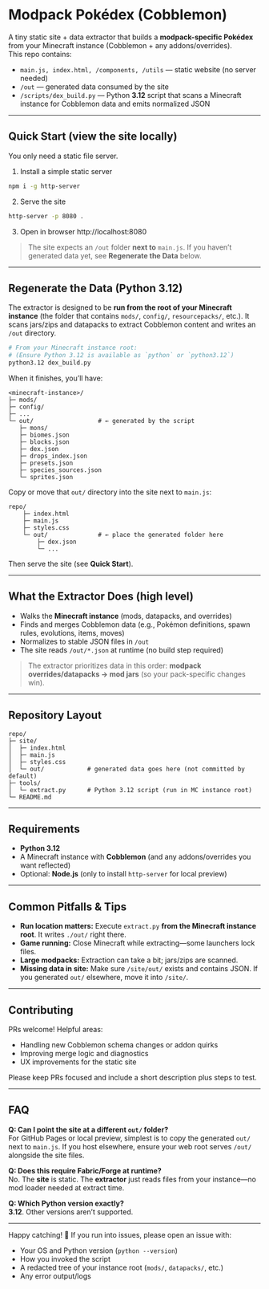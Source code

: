 # Modpack Pokédex (Cobblemon)

A tiny static site + data extractor that builds a **modpack-specific Pokédex** from your Minecraft instance (Cobblemon + any addons/overrides).  
This repo contains:

- `main.js, index.html, /components, /utils` — static website (no server needed)
- `/out` — generated data consumed by the site
- `/scripts/dex_build.py` — Python **3.12** script that scans a Minecraft instance for Cobblemon data and emits normalized JSON

---

## Quick Start (view the site locally)

You only need a static file server.

1. Install a simple static server

```bash
npm i -g http-server
```

2. Serve the site

```bash
http-server -p 8080 .
```

3. Open in browser
   http://localhost:8080

> The site expects an `/out` folder **next to** `main.js`. If you haven’t generated data yet, see **Regenerate the Data** below.

---

## Regenerate the Data (Python 3.12)

The extractor is designed to be **run from the root of your Minecraft instance** (the folder that contains `mods/`, `config/`, `resourcepacks/`, etc.). It scans jars/zips and datapacks to extract Cobblemon content and writes an `/out` directory.

```bash
# From your Minecraft instance root:
# (Ensure Python 3.12 is available as `python` or `python3.12`)
python3.12 dex_build.py
```

When it finishes, you’ll have:

```
<minecraft-instance>/
├─ mods/
├─ config/
├─ ...
└─ out/                  # ← generated by the script
   ├─ mons/
   ├─ biomes.json
   ├─ blocks.json
   ├─ dex.json
   ├─ drops_index.json
   ├─ presets.json
   ├─ species_sources.json
   └─ sprites.json
```

Copy or move that `out/` directory into the site next to `main.js`:

```
repo/
    ├─ index.html
    ├─ main.js
    ├─ styles.css
    └─ out/              # ← place the generated folder here
        ├─ dex.json
        └─ ...
```

Then serve the site (see **Quick Start**).

---

## What the Extractor Does (high level)

- Walks the **Minecraft instance** (mods, datapacks, and overrides)
- Finds and merges Cobblemon data (e.g., Pokémon definitions, spawn rules, evolutions, items, moves)
- Normalizes to stable JSON files in `/out`
- The site reads `/out/*.json` at runtime (no build step required)

> The extractor prioritizes data in this order: **modpack overrides/datapacks → mod jars** (so your pack-specific changes win).

---

## Repository Layout

```
repo/
├─ site/
│  ├─ index.html
│  ├─ main.js
│  ├─ styles.css
│  └─ out/            # generated data goes here (not committed by default)
├─ tools/
│  └─ extract.py      # Python 3.12 script (run in MC instance root)
└─ README.md
```

---

## Requirements

- **Python 3.12**
- A Minecraft instance with **Cobblemon** (and any addons/overrides you want reflected)
- Optional: **Node.js** (only to install `http-server` for local preview)

---

## Common Pitfalls & Tips

- **Run location matters:** Execute `extract.py` **from the Minecraft instance root**. It writes `./out/` right there.
- **Game running:** Close Minecraft while extracting—some launchers lock files.
- **Large modpacks:** Extraction can take a bit; jars/zips are scanned.
- **Missing data in site:** Make sure `/site/out/` exists and contains JSON. If you generated `out/` elsewhere, move it into `/site/`.

---

## Contributing

PRs welcome! Helpful areas:

- Handling new Cobblemon schema changes or addon quirks
- Improving merge logic and diagnostics
- UX improvements for the static site

Please keep PRs focused and include a short description plus steps to test.

---

## FAQ

**Q: Can I point the site at a different `out/` folder?**  
For GitHub Pages or local preview, simplest is to copy the generated `out/` next to `main.js`. If you host elsewhere, ensure your web root serves `/out/` alongside the site files.

**Q: Does this require Fabric/Forge at runtime?**  
No. The **site** is static. The **extractor** just reads files from your instance—no mod loader needed at extract time.

**Q: Which Python version exactly?**  
**3.12**. Other versions aren’t supported.

---

Happy catching! 🎣 If you run into issues, please open an issue with:

- Your OS and Python version (`python --version`)
- How you invoked the script
- A redacted tree of your instance root (`mods/`, `datapacks/`, etc.)
- Any error output/logs
